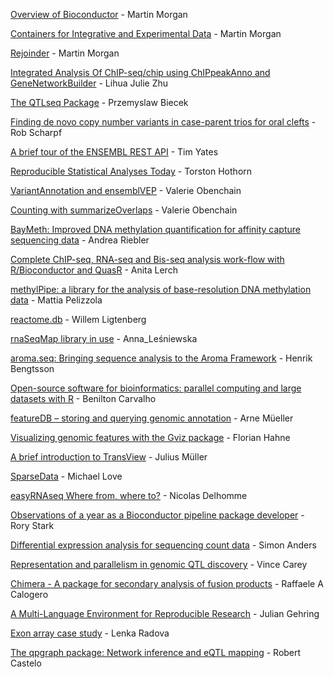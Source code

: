 
[Overview of Bioconductor](BiocUpdate.pdf) - Martin Morgan

[Containers for Integrative and Experimental Data](SummarizedExperiment.pdf) - Martin Morgan

[Rejoinder](Rejoinder.pdf) - Martin Morgan

[Integrated Analysis Of ChIP-seq/chip using ChIPpeakAnno and GeneNetworkBuilder](ChIPpeakAnno-Zhu.pdf) - Lihua Julie Zhu

[The QTLseq Package](Przemyslaw_Biecek_BITSEQ.pdf) - Przemyslaw Biecek

[Finding de novo copy number variants in case-parent trios for oral clefts](Rob_Scharpf_CNV_trios.pdf) - Rob Scharpf

[A brief tour of the ENSEMBL REST API](Tim_Yates_EnsemblREST.pdf) - Tim Yates

[Reproducible Statistical Analyses Today](Torston_Hothorn_Reproducibility.pdf) - Torston Hothorn

[VariantAnnotation and ensemblVEP](Valerie_Obenchain_VariantAnnotation_ensemblVEP.pdf) - Valerie Obenchain

[Counting with summarizeOverlaps](Valerie_Obenchain_summarizeOverlaps.pdf) - Valerie Obenchain

[BayMeth: Improved DNA methylation quantification for affinity capture sequencing data](andrea_riebler_baymeth.pdf) - Andrea Riebler

[Complete ChIP-seq, RNA-seq and Bis-seq analysis work-flow with R/Bioconductor and QuasR](anita_lerch_quasR.pdf) - Anita Lerch

[methylPipe: a library for the analysis of base-resolution DNA methylation data](mattia_pelizzola_methylPipe.pdf) - Mattia Pelizzola

[reactome.db](willem_ligtenberg_reactome.pdf) - Willem Ligtenberg

[rnaSeqMap library in use](Anna_Leśniewska_BioC2012.pdf) - Anna_Le&#x015B;niewska

[aroma.seq: Bringing sequence analysis to the Aroma Framework](BengtssonH_20121214-aroma.seq,BiocDevel2012.pdf) - Henrik Bengtsson

[Open-source software for bioinformatics: parallel computing and large datasets with R](Benilton_Carvalho_parallel.pdf) - Benilton Carvalho

[featureDB – storing and querying genomic annotation](FeatureDB-ArneMueller.pdf) - Arne M&#x00FC;eller

[Visualizing genomic features with the Gviz package](GvizEuropeanBioc2012.pdf) - Florian Hahne

[A brief introduction to TransView](Julius_Müller_bioconductor_meeting_12_12.pdf) - Julius M&#x00FC;ller

[SparseData](Michael_Love_sparsedata.pdf) - Michael Love

[easyRNAseq Where from, where to?](Nicolas-Delhomme-easyRNAseq-Bioc-developer-meeting-Zurich-December-2012.pdf) - Nicolas Delhomme

[Observations of a year as a Bioconductor pipeline package developer](Rory_Stark_DiffBind_Discussion.pdf) - Rory Stark

[Differential expression analysis for sequencing count data](Simon_Anders__DEXSeq__Zurich.pdf) - Simon Anders

[Representation and parallelism in genomic QTL discovery](Vince_Carey_RPGQTL.pdf) - Vince Carey

[Chimera - A package for secondary analysis of fusion products](chimera.calogero.pdf) - Raffaele A Calogero

[A Multi-Language Environment for Reproducible Research](julian-gehring-multi-language-environments.pdf) - Julian Gehring

[Exon array case study](lenka_Radova_exonarray.pdf) - Lenka Radova

[The qpgraph package: Network inference and eQTL mapping](robert_castelo_qpgraph.pdf) - Robert Castelo
